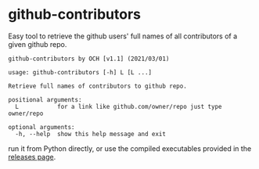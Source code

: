 # github-contributors
 Easy tool to retrieve the github users' full names of all contributors of a given github repo.

```
github-contributors by OCH [v1.1] (2021/03/01)

usage: github-contributors [-h] L [L ...]

Retrieve full names of contributors to github repo.

positional arguments:
  L           for a link like github.com/owner/repo just type owner/repo

optional arguments:
  -h, --help  show this help message and exit
```

run it from Python directly, or use the compiled executables provided in the [releases page](https://github.com/omarcostahamido/github-contributors/releases).
